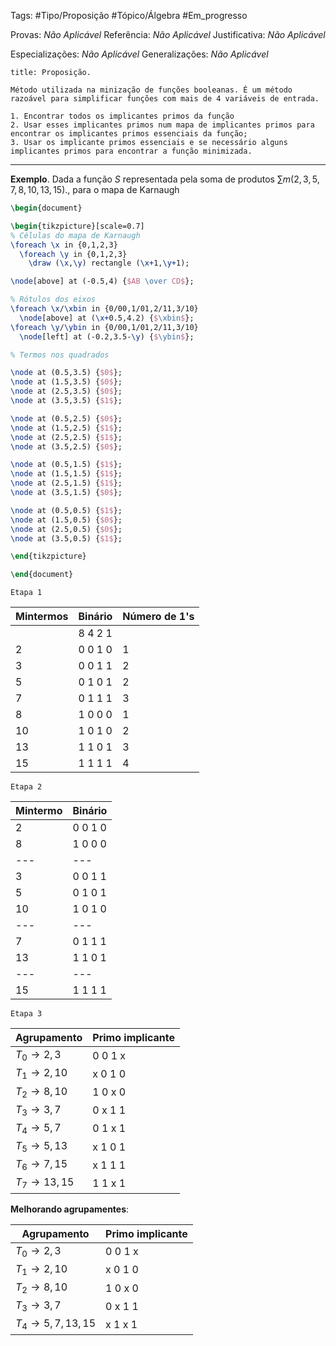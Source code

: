 Tags: #Tipo/Proposição #Tópico/Álgebra #Em_progresso

Provas: _Não Aplicável_
Referência: _Não Aplicável_
Justificativa: _Não Aplicável_

Especializações: _Não Aplicável_
Generalizações: _Não Aplicável_

```ad-question
title: Proposição.

Método utilizada na minização de funções booleanas. É um método razoável para simplificar funções com mais de 4 variáveis de entrada.

1. Encontrar todos os implicantes primos da função
2. Usar esses implicantes primos num mapa de implicantes primos para encontrar os implicantes primos essenciais da função;
3. Usar os implicante primos essenciais e se necessário alguns implicantes primos para encontrar a função minimizada.
```

---

**Exemplo**. Dada a função $S$ representada pela soma de produtos $\sum m(2,\,3,\,5,\,7,\,8,\,10,\,13,\,15)$., para o mapa de Karnaugh
```tikz
\begin{document}

\begin{tikzpicture}[scale=0.7]
% Células do mapa de Karnaugh
\foreach \x in {0,1,2,3}
  \foreach \y in {0,1,2,3}
    \draw (\x,\y) rectangle (\x+1,\y+1);

\node[above] at (-0.5,4) {$AB \over CD$};

% Rótulos dos eixos
\foreach \x/\xbin in {0/00,1/01,2/11,3/10}
  \node[above] at (\x+0.5,4.2) {$\xbin$};
\foreach \y/\ybin in {0/00,1/01,2/11,3/10}
  \node[left] at (-0.2,3.5-\y) {$\ybin$};

% Termos nos quadrados

\node at (0.5,3.5) {$0$};
\node at (1.5,3.5) {$0$};
\node at (2.5,3.5) {$0$};
\node at (3.5,3.5) {$1$};

\node at (0.5,2.5) {$0$};
\node at (1.5,2.5) {$1$};
\node at (2.5,2.5) {$1$};
\node at (3.5,2.5) {$0$};

\node at (0.5,1.5) {$1$};
\node at (1.5,1.5) {$1$};
\node at (2.5,1.5) {$1$};
\node at (3.5,1.5) {$0$};

\node at (0.5,0.5) {$1$};
\node at (1.5,0.5) {$0$};
\node at (2.5,0.5) {$0$};
\node at (3.5,0.5) {$1$};

\end{tikzpicture}

\end{document}
```
	Etapa 1

| Mintermos | Binário | Número de 1's |
|---|---|---|
| |8 4 2 1| |
| 2 | 0 0 1 0 | 1 |
| 3 | 0 0 1 1 | 2 |
| 5 | 0 1 0 1 | 2 |
| 7 | 0 1 1 1 | 3 |
| 8 | 1 0 0 0 | 1 |
| 10 | 1 0 1 0 | 2 |
| 13 | 1 1 0 1 | 3 |
| 15 | 1 1 1 1 | 4 |

	Etapa 2

| Mintermo | Binário |
|---|---|
| 2 | 0 0 1 0 |
| 8 | 1 0 0 0 |
|---|---|
| 3 | 0 0 1 1 | 
| 5 | 0 1 0 1 |
| 10 | 1 0 1 0 |
|---|---|
| 7 | 0 1 1 1 |
| 13 | 1 1 0 1 |
|---|---|
| 15 | 1 1 1 1 |

	Etapa 3

| Agrupamento | Primo implicante |
|---|---|
|$T_{0} \to 2,3$| 0 0 1 x |
|$T_{1} \to 2,10$| x 0 1 0 |
|$T_{2} \to 8,10$| 1 0 x 0 |
|$T_{3} \to 3,7$| 0 x 1 1 |
|$T_{4} \to 5,7$| 0 1 x 1 |
|$T_{5} \to 5,13$| x 1 0 1 |
|$T_{6} \to 7,15$| x 1 1 1 |
|$T_{7} \to 13,15$| 1 1 x 1 |

**Melhorando agrupamentes**:

| Agrupamento | Primo implicante |
|---|---|
|$T_{0} \to 2,3$| 0 0 1 x |
|$T_{1} \to 2,10$| x 0 1 0 |
|$T_{2} \to 8,10$| 1 0 x 0 |
|$T_{3} \to 3,7$| 0 x 1 1 |
|$T_{4} \to 5,7,13,15$| x 1 x 1 |
